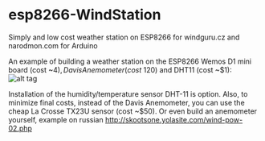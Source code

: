 # esp8266-WindStation
Simply and low cost weather station on ESP8266 for windguru.cz and narodmon.com for Arduino

An example of building a weather station on the ESP8266 Wemos D1 mini board (cost ~$4), Davis Anemometer (cost ~$120) and DHT11 (cost ~$1):
![alt tag](https://github.com/zpukr/esp8266-WindStation/blob/master/windstation.jpg)

Installation of the humidity/temperature sensor DHT-11 is option. Also, to minimize final costs, instead of the Davis Anemometer, you can use the cheap La Crosse TX23U sensor (cost ~$50). Or even build an anemometer yourself, example on russian http://skootsone.yolasite.com/wind-pow-02.php
